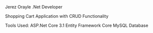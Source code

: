 Jerez Orayle
.Net Developer

Shopping Cart Application with CRUD Functionality

Tools Used:
ASP.Net Core 3.1
Entity Framework Core
MySQL Database
